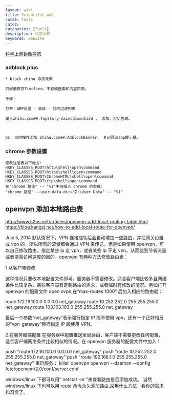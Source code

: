 ```yaml
---
layout: wiki
title: Scientific web
cate1: Tools
cate2:
categories: [Tools]
description: 科学上网
keywords: website
---
```


[科学上网镜像导航](https://ac.scmor.com/)

### adblock plus

    * block zhihu 添加元素

    只屏蔽首页Timeline，不影响搜索和内容页面。

    步骤：

    打开：ABP设置 - 高级 - 我的过滤列表

    输入zhihu.com##.Topstory-mainColumnCard ， 添加，大功告成。



    ps. 同时推荐添加 zhihu.com##.AdblockBanner， 关闭顶部abp提示框。

### chrome 参数设置

```{}
修改注册表以下地方:
HKEY_CLASSES_ROOT\http\shell\open\command
HKEY_CLASSES_ROOT\https\shell\open\command
HKEY_CLASSES_ROOT\ChromeHTML\shell\open\command
HKEY_CLASSES_ROOT\ftp\shell\open\command
在"chrome 路径" -- "%1"中间插入 chrome 的参数:
"chrome 路径" --user-data-dir="Z:\User Data" -- "%1"
```

## openvpn 添加本地路由表

<http://www.52os.net/articles/openvpn-add-local-routing-table.html>
<https://blog.kangzj.net/how-to-add-local-route-for-openvpn/>

July 5, 2014
默认情况下，VPN 连接成功后会自动增加一些路由，并把网关设置成 vpn 的，所以所有的流量都会通过 VPN 来传送，但是如果使用 openvpn，可以自己修改路由，指定某些 ip 走 vpn，或者某些 ip 不走 vpn，从而达到节省流量或者提高访问速度的目的。openvpn 有两种方法修改路由表：

1.从客户端修改

这种情况只要改本地配置文件即可，服务器不需要修改。适合客户端比较多且网络条件比较复杂，某些客户端有定制路由的需求，或者临时有修改的情况。例如打开 openvpn 的配置文件 open.ovpn,在“max-routes 1000” 后加入相应的路由就：

route 172.16.100.0 0.0.0.0 net_gateway
route 10.252.252.0 255.255.255.0 net_gateway
route 103.103.103.0 255.255.255.0 net_gateway

最后一个参数“net_gateway”表示强行指定 IP 段不使用 vpn，还有一个正好相反的“vpn_gateway”强行指定 IP 段使用 VPN。

2.在服务器端配置
在服务器中配置推送全局路由，客户端不需要更改任何配置，适合客户端网络条件比较相似的情况。在 openvpn 服务器的配置文件中加入：

push "route 172.16.100.0 0.0.0.0 net_gateway"
push "route 10.252.252.0 255.255.255.0 net_gateway"
push "route 192.168.1.0 255.255.255.0 net_gateway"
重启服务：
killall openvpn
openvpn --daemon --config /etc/openvpn/2.0/conf/server.conf

windows/linux 下都可以用“ netstat -nr ”来查看路由是否添加成功。
当然 windows/linux 下也可以用 route 命令永久添加路由,采用什么方法，看你的需求和习惯了。
